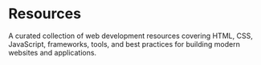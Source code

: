 # Resources
A curated collection of web development resources covering HTML, CSS, JavaScript, frameworks, tools, and best practices for building modern websites and applications.
